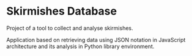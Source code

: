 # Skirmishes Database

Project of a tool to collect and analyse skirmishes. 

Application based on retrieving data using JSON notation in JavaScript architecture and its analysis in Python library environment.
